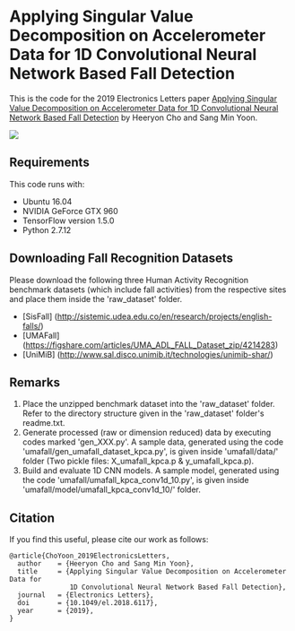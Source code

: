 # Applying Singular Value Decomposition on Accelerometer Data for 1D Convolutional Neural Network Based Fall Detection
This is the code for the 2019 Electronics Letters paper [Applying Singular Value Decomposition on Accelerometer Data for 1D Convolutional Neural Network Based Fall Detection](https://www.growkudos.com/publications/10.1049%25252Fel.2018.6117/reader) by Heeryon Cho and Sang Min Yoon.

![](https://github.com/heeryoncho/SVD_applied_fall_detection/blob/master/fig/LOSO_Accuracy.png)

## Requirements
This code runs with:
* Ubuntu 16.04
* NVIDIA GeForce GTX 960
* TensorFlow version 1.5.0
* Python 2.7.12

## Downloading Fall Recognition Datasets
Please download the following three Human Activity Recognition benchmark datasets (which include fall activities) from the respective sites and place them inside the 'raw_dataset' folder.
* [SisFall] (http://sistemic.udea.edu.co/en/research/projects/english-falls/)
* [UMAFall] (https://figshare.com/articles/UMA_ADL_FALL_Dataset_zip/4214283)
* [UniMiB] (http://www.sal.disco.unimib.it/technologies/unimib-shar/)

## Remarks
1. Place the unzipped benchmark dataset into the 'raw_dataset' folder. Refer to the directory structure given in the 'raw_dataset' folder's readme.txt.
2. Generate processed (raw or dimension reduced) data by executing codes marked 'gen_XXX.py'. A sample data, generated using the code 'umafall/gen_umafall_dataset_kpca.py', is given inside 'umafall/data/' folder (Two pickle files: X_umafall_kpca.p & y_umafall_kpca.p).
3. Build and evaluate 1D CNN models. A sample model, generated using the code 'umafall/umafall_kpca_conv1d_10.py', is given inside 'umafall/model/umafall_kpca_conv1d_10/' folder.

## Citation
If you find this useful, please cite our work as follows:
```
@article{ChoYoon_2019ElectronicsLetters,
  author    = {Heeryon Cho and Sang Min Yoon},
  title     = {Applying Singular Value Decomposition on Accelerometer Data for 
               1D Convolutional Neural Network Based Fall Detection},
  journal   = {Electronics Letters},
  doi       = {10.1049/el.2018.6117},
  year      = {2019},
}
```
